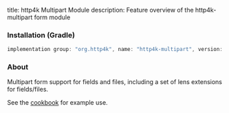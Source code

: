 title: http4k Multipart Module
description: Feature overview of the http4k-multipart form module

### Installation (Gradle)

```groovy
implementation group: "org.http4k", name: "http4k-multipart", version: "4.3.5.4"
```

### About

Multipart form support for fields and files, including a set of lens extensions for fields/files.

See the [cookbook](/cookbook/multipart_forms/) for example use.
